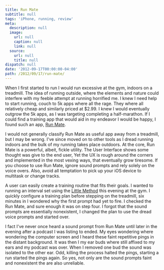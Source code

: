```yaml
---
title: Run Mate
subtitle: null
tags: 'iPhone, running, review'
meta:
  description: null
  image:
    url: null
    caption: null
    link: null
  source:
    url: null
    title: null
dispatch: null
date: '2012-09-17T00:00:00-04:00'
path: /2012/09/17/run-mate/
---
```

When I first started to run I would run excessive at the gym, indoors on a treadmill. The idea of running outside, where the elements and nature could interfere with my feeble attempt at running horrified me. I knew I need help to start running, couch to 5k apps where all the rage. They where all relatively cheap and similarly priced at $2.99. I knew I would eventually outgrow the 5k apps, as I was targeting completing a half-marathon. If I could find a training app that would aid in my endeavor I would be happy, I found such an app, [Run Mate][1].

I would not generally classify Run Mate as useful app away from a treadmill, but I may be wrong. I've since moved on to other tools as I dread running indoors and the bulk of my running takes place outdoors. At the core, Run Mate is a powerful, albeit, fickle utility. The User Interface shows some thought was give to the end user, Yet the UX is rough around the corners and implemented in the most vexing ways, that eventually grow tiresome. If you choose to use Run Mate, ignore sound prompts and rely solely on the voice overs. Also, avoid all temptation to pick up your iOS device to multitask or change tracks.

A user can easily create a training routine that fits their goals. I wanted to running an interval set using the [Little Method][2] this evening at the gym. I quickly configure a training plan before stepping on the treadmill, six minutes in I wondered why the first prompt had yet to fire. I checked the Run Mate, and sure enough it was on step four. I forgot that the sound prompts are essentially nonexistent, I changed the plan to use the dread voice prompts and started over.

I fact I've never once heard a sound prompt from Run Mate until later in the evening after a podcast I was listing to ended. My eyes wondering where wondering the computer screen and I heard these faint repetitive pings in the distant background. It was then I my ear buds where still affixed to my ears and my podcast was over. When I removed one bud the sound was isolated to the other ear. Odd, killing the process halted the pings, starting a run started the pings again. So yes, not only are the sound prompts faint and nonexistent the are also unreliable.

[1]: http://itunes.apple.com/app/run-mate/id322005319
[2]: https://en.wikipedia.org/wiki/High-intensity_interval_training#Little_method

